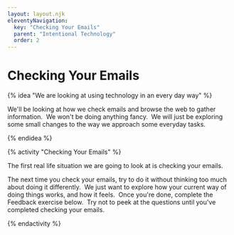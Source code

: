 ```yaml
---
layout: layout.njk
eleventyNavigation:
  key: "Checking Your Emails"
  parent: "Intentional Technology"
  order: 2
---
```


<h1>Checking Your Emails</h1>

{% idea "We are looking at using technology in an every day way" %}
  <p class="lead">We'll be looking at how we check emails and browse the web to gather information. &nbsp;We won't be doing
      anything fancy. &nbsp;We will just be exploring some small changes to the way we approach some everyday tasks.
  </p>
{% endidea %}

{% activity "Checking Your Emails" %}
  <p class="lead">The first real life situation we are going to look at is checking your emails.</p>
  <p>The next time you check your emails, try to do it without thinking too much about doing it differently.
      &nbsp;We just want to explore how your current way of doing things works, and how it feels. &nbsp;Once
      you're done, complete the Feedback exercise below. &nbsp;Try not to peek at the questions until you've
      completed checking your emails.</p>
{% endactivity %}
